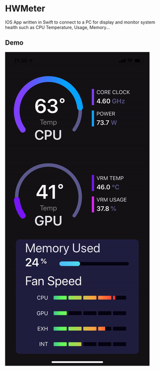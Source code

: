 # HWMeter

IOS App written in Swift to connect to a PC for display and monitor system health such as CPU Temperature, Usage, Memory...


## Demo
![](HWMeterDemonstration.gif)